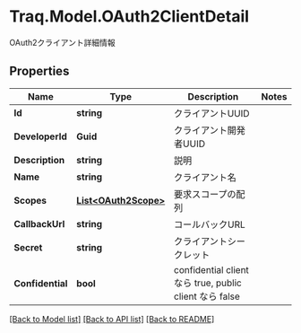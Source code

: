 # Traq.Model.OAuth2ClientDetail
OAuth2クライアント詳細情報

## Properties

Name | Type | Description | Notes
------------ | ------------- | ------------- | -------------
**Id** | **string** | クライアントUUID | 
**DeveloperId** | **Guid** | クライアント開発者UUID | 
**Description** | **string** | 説明 | 
**Name** | **string** | クライアント名 | 
**Scopes** | [**List&lt;OAuth2Scope&gt;**](OAuth2Scope.md) | 要求スコープの配列 | 
**CallbackUrl** | **string** | コールバックURL | 
**Secret** | **string** | クライアントシークレット | 
**Confidential** | **bool** | confidential client なら true, public client なら false | 

[[Back to Model list]](../../README.md#documentation-for-models) [[Back to API list]](../../README.md#documentation-for-api-endpoints) [[Back to README]](../../README.md)

